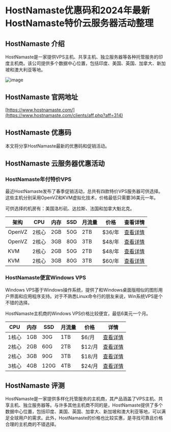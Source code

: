 # HostNamaste优惠码和2024年最新HostNamaste特价云服务器活动整理

## HostNamaste 介绍

HostNamaste是一家提供VPS主机、共享主机、独立服务器等各种托管服务的印度主机商。该公司提供多个数据中心位置，包括印度、美国、英国、加拿大、新加坡和澳大利亚等地。

![image](https://github.com/isaacmqvq/HostNamaste/assets/157262005/ca72a83b-d39b-4930-81b9-0525b9871f10)

## HostNamaste 官网地址

[https://www.hostnamaste.com/](https://www.hostnamaste.com/clients/aff.php?aff=314)

## HostNamaste 优惠码

本文将分享HostNamaste最新的优惠码和促销活动。

## HostNamaste 云服务器优惠活动

### HostNamaste年付特价VPS

最近HostNamaste发布了春季促销活动，总共有四款特价VPS服务器可供选择。这些主机分别采用OpenVZ和KVM虚拟化技术，价格最低只需要36美元一年。

可供选择的机房有：美国洛杉矶、达拉斯、法国和加拿大魁北克。

| 架构 | CPU | 内存 | SSD | 月流量 | 价格 | 查看详情 |
| --- | --- | --- | --- | --- | --- | --- |
| OpenVZ | 2核心 | 2GB | 50G | 2TB | $36/年 | [查看详情](https://www.hostnamaste.com/clients/aff.php?aff=314&pid=551) |
| OpenVZ | 2核心 | 3GB | 80G | 3TB | $48/年 | [查看详情](https://www.hostnamaste.com/clients/aff.php?aff=314&pid=553) |
| KVM | 2核心 | 2GB | 50G | 2TB | $48/年 | [查看详情](https://www.hostnamaste.com/clients/aff.php?aff=314&pid=554) |
| KVM | 2核心 | 3GB | 80G | 3TB | $60/年 | [查看详情](https://www.hostnamaste.com/clients/aff.php?aff=314&pid=555) |

### HostNamaste便宜Windows VPS

Windows VPS基于Windows操作系统，提供了和Windows桌面版相似的图形用户界面和应用程序支持。对于不熟悉Linux命令行的朋友来说，Win系统VPS是个不错的选择。

HostNamaste主机商的Windows VPS价格比较便宜，最低6美元一个月。

| CPU | 内存 | SSD | 月流量 | 价格 | 详情 |
| --- | --- | --- | --- | --- | --- |
| 1核心 | 1GB | 30G | 1TB | $6/月 | [查看详情](https://www.hostnamaste.com/clients/aff.php?aff=314&pid=416) |
| 2核心 | 2GB | 60G | 2TB | $12/月 | [查看详情](https://www.hostnamaste.com/clients/aff.php?aff=314&pid=417) |
| 2核心 | 3GB | 90G | 3TB | $18/月  | [查看详情](https://www.hostnamaste.com/clients/aff.php?aff=314&pid=418) |
| 3核心 | 4GB | 120G | 4TB | $24/月 | [查看详情](https://www.hostnamaste.com/clients/aff.php?aff=314&pid=419) |

## HostNamaste 评测

HostNamaste是一家提供多样化托管服务的主机商，其产品涵盖了VPS主机、共享主机、独立服务器等。与许多其他主机商不同的是，HostNamaste提供了多个数据中心位置，包括印度、美国、英国、加拿大、新加坡和澳大利亚等地，可以满足全球用户的需求。此外，HostNamaste的价格也比较实惠，是寻找可靠且价格合理的主机商的不错选择。
